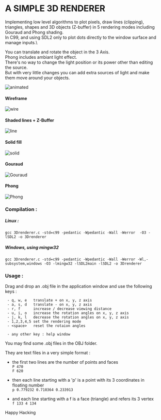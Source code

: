 # A SIMPLE 3D RENDERER


Implementing low level algorithms to plot pixels, draw lines (clipping), triangles, shapes and 3D objects (Z-buffer) in 5 rendering modes including Gouraud and Phong shading.\
In C99, and using SDL2 only to plot dots directly to the window surface and manage inputs.\

You can translate and rotate the object in the 3 Axis.\
Phong includes ambiant light effect.\
There's no way to change the light position or its power other than editing the source.\
But with very little changes you can add extra sources of light and make them move around your objects.

![animated](animated.gif)


#### Wireframe
![wire](1-wire.png)


#### Shaded lines + Z-Buffer
![line](2-line.png)

#### Solid fill
![solid](3-solid.png)

#### Gouraud
![Gouraud](4-Gouraud.png)

#### Phong
![Phong](5-Phong.png)


### Compilation :

##### Linux :

```gcc 3Drenderer.c -std=c99 -pedantic -Wpedantic -Wall -Werror  -O3 -lSDL2 -o 3Drenderer```


##### Windows, using mingw32

```gcc 3Drenderer.c -std=c99 -pedantic -Wpedantic -Wall -Werror -Wl,-subsystem,windows -O3 -lmingw32 -lSDL2main -lSDL2 -o 3Drenderer```


### Usage :

Drag and drop an .obj file in the application window and use the following keys :


```
 - q, w, e   translate + on x, y, z axis
 - a, s, d   translate - on x, y, z axis
 - r, f      increase / decrease viewing distance
 - u, i, o   increase the rotation angles on x, y, z axis
 - j, k, l   decrease the rotation angles on x, y, z axis
 - 1,2,3,4,5 set the rendering mode
 - <space>   reset the rotaion angles

 - any other key : help window
```


You may find some .obj files in the OBJ folder.

They are text files in a very simple format :
- the first two lines are the number of points and faces\
```P 470```\
```F 620```

- then each line starting with a 'p' is a point with its 3 coordinates in floating number\
```p 0.779232 0.710364 0.233913```

- and each line starting with a f is a face (triangle) and refers its 3 vertex\
```f 133 4 134```


Happy Hacking
